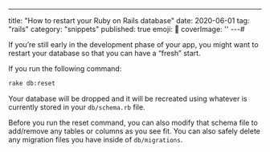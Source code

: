 ---
title: "How to restart your Ruby on Rails database"
date: 2020-06-01
tag: "rails"
category: "snippets"
published: true
emoji: 🚞
coverImage: ''
---# 

If you’re still early in the development phase of your app, you might want to restart your database so that you can have a “fresh” start.

If you run the following command:
```bash
rake db:reset
```
Your database will be dropped and it will be recreated using whatever is currently stored in your `db/schema.rb` file.

Before you run the reset command, you can also modify that schema file to add/remove any tables or columns as you see fit.
You can also safely delete any migration files you have inside of `db/migrations`.